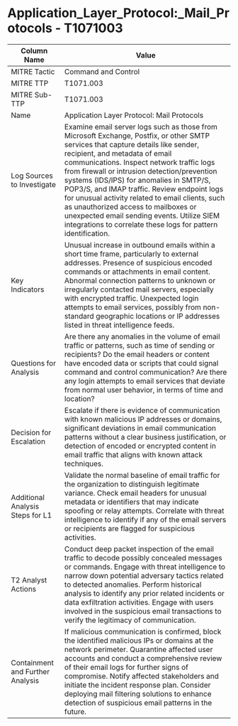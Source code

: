 # Application_Layer_Protocol:_Mail_Protocols - T1071003

| Column Name | Value |
|-------------|-------|
| MITRE Tactic | Command and Control |
| MITRE TTP | T1071.003 |
| MITRE Sub-TTP | T1071.003 |
| Name | Application Layer Protocol: Mail Protocols |
| Log Sources to Investigate | Examine email server logs such as those from Microsoft Exchange, Postfix, or other SMTP services that capture details like sender, recipient, and metadata of email communications. Inspect network traffic logs from firewall or intrusion detection/prevention systems (IDS/IPS) for anomalies in SMTP/S, POP3/S, and IMAP traffic. Review endpoint logs for unusual activity related to email clients, such as unauthorized access to mailboxes or unexpected email sending events. Utilize SIEM integrations to correlate these logs for pattern identification. |
| Key Indicators | Unusual increase in outbound emails within a short time frame, particularly to external addresses. Presence of suspicious encoded commands or attachments in email content. Abnormal connection patterns to unknown or irregularly contacted mail servers, especially with encrypted traffic. Unexpected login attempts to email services, possibly from non-standard geographic locations or IP addresses listed in threat intelligence feeds. |
| Questions for Analysis | Are there any anomalies in the volume of email traffic or patterns, such as time of sending or recipients? Do the email headers or content have encoded data or scripts that could signal command and control communication? Are there any login attempts to email services that deviate from normal user behavior, in terms of time and location? |
| Decision for Escalation | Escalate if there is evidence of communication with known malicious IP addresses or domains, significant deviations in email communication patterns without a clear business justification, or detection of encoded or encrypted content in email traffic that aligns with known attack techniques. |
| Additional Analysis Steps for L1 | Validate the normal baseline of email traffic for the organization to distinguish legitimate variance. Check email headers for unusual metadata or identifiers that may indicate spoofing or relay attempts. Correlate with threat intelligence to identify if any of the email servers or recipients are flagged for suspicious activities. |
| T2 Analyst Actions | Conduct deep packet inspection of the email traffic to decode possibly concealed messages or commands. Engage with threat intelligence to narrow down potential adversary tactics related to detected anomalies. Perform historical analysis to identify any prior related incidents or data exfiltration activities. Engage with users involved in the suspicious email transactions to verify the legitimacy of communication. |
| Containment and Further Analysis | If malicious communication is confirmed, block the identified malicious IPs or domains at the network perimeter. Quarantine affected user accounts and conduct a comprehensive review of their email logs for further signs of compromise. Notify affected stakeholders and initiate the incident response plan. Consider deploying mail filtering solutions to enhance detection of suspicious email patterns in the future. |
